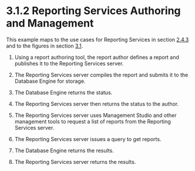 <html dir="LTR" xmlns:mshelp="http://msdn.microsoft.com/mshelp" xmlns:ddue="http://ddue.schemas.microsoft.com/authoring/2003/5" xmlns:xlink="http://www.w3.org/1999/xlink" xmlns:tool="http://www.microsoft.com/tooltip">
    <head>
        <meta http-equiv="Content-Type" content="text/html; CHARSET=utf-8"></meta>
        <meta name="save" content="history"></meta>
        <title>3.1.2 Reporting Services Authoring and Management</title>
        <xml>
            <mshelp:toctitle title="3.1.2 Reporting Services Authoring and Management"></mshelp:toctitle>
            <mshelp:rltitle title="[MS-SSSO]: Reporting Services Authoring and Management"></mshelp:rltitle>
            <mshelp:keyword index="A" term="e07772ba-c3ca-4ad8-b8d9-61aafea12025"></mshelp:keyword>
            <mshelp:attr name="DCSext.ContentType" value="open specification"></mshelp:attr>
            <mshelp:attr name="AssetID" value="e07772ba-c3ca-4ad8-b8d9-61aafea12025"></mshelp:attr>
            <mshelp:attr name="TopicType" value="kbRef"></mshelp:attr>
            <mshelp:attr name="DCSext.Title" value="[MS-SSSO]: Reporting Services Authoring and Management" />
        </xml>
    </head>
    <body>
        <div id="header">
            <h1 class="heading">3.1.2 Reporting Services Authoring and Management</h1>
        </div>
        <div id="mainSection">
            <div id="mainBody">
                <div id="allHistory" class="saveHistory"></div>
                <div id="sectionSection0" class="section" name="collapseableSection">
                    

<p>This example maps to the use cases for Reporting Services in
section <a href="839cbfbd-2e45-4d69-afda-432a33fbd243.md">2.4.3</a> and to
the figures in section <a href="4cf4424f-ac9e-47c9-b464-cb6cfd355377.md">3.1</a>.</p>

<ol><li><p><span>    </span>Using a report
authoring tool, the report author defines a report and publishes it to the
Reporting Services server. </p>

</li><li><p><span>    </span>The Reporting
Services server compiles the report and submits it to the Database Engine for
storage.</p>

</li><li><p><span>    </span>The Database
Engine returns the status.</p>

</li><li><p><span>    </span>The Reporting
Services server then returns the status to the author.</p>

</li><li><p><span>    </span>The Reporting
Services server uses Management Studio and other management tools to request a
list of reports from the Reporting Services server.</p>

</li><li><p><span>    </span>The Reporting
Services server issues a query to get reports.</p>

</li><li><p><span>    </span>The Database
Engine returns the results.</p>

</li><li><p><span>    </span>The Reporting
Services server returns the results.</p>

</li></ol>
                </div>
            </div>
        </div>
    </body>
</html>